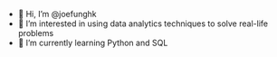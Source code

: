 - 👋 Hi, I’m @joefunghk
- 👀 I’m interested in using data analytics techniques to solve real-life problems
- 🌱 I’m currently learning Python and SQL

<!---
joefunghk/joefunghk is a ✨ special ✨ repository because its `README.md` (this file) appears on your GitHub profile.
You can click the Preview link to take a look at your changes.
--->
